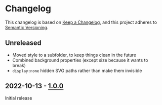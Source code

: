 # Changelog

This changelog is based on [Keep a Changelog](https://keepachangelog.com/), and this project adheres to [Semantic Versioning](https://semver.org/).

## Unreleased
  - Moved style to a subfolder, to keep things clean in the future
  - Combined background properties (except size because it wants to break)
  - `display:none` hidden SVG paths rather than make them invisible

## 2022-10-13 - [1.0.0](https://github.com/Commenter25/userstyles/blob/19359b9fe3a10fc76984e74a1ca5b2b4d40a0437/xeniasteam.user.css) 
Initial release

